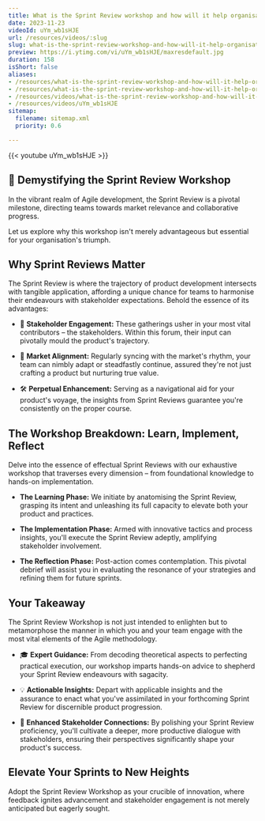 ```yaml
---
title: What is the Sprint Review workshop and how will it help organisations?
date: 2023-11-23
videoId: uYm_wb1sHJE
url: /resources/videos/:slug
slug: what-is-the-sprint-review-workshop-and-how-will-it-help-organisations
preview: https://i.ytimg.com/vi/uYm_wb1sHJE/maxresdefault.jpg
duration: 158
isShort: false
aliases:
- /resources/what-is-the-sprint-review-workshop-and-how-will-it-help-organisations
- /resources/what-is-the-sprint-review-workshop-and-how-will-it-help-organizations
- /resources/videos/what-is-the-sprint-review-workshop-and-how-will-it-help-organizations-
- /resources/videos/uYm_wb1sHJE
sitemap:
  filename: sitemap.xml
  priority: 0.6

---
```



{{< youtube uYm_wb1sHJE >}}

## 🚀 Demystifying the Sprint Review Workshop 

In the vibrant realm of Agile development, the Sprint Review is a pivotal milestone, directing teams towards market relevance and collaborative progress.  

Let us explore why this workshop isn't merely advantageous but essential for your organisation's triumph. 

## Why Sprint Reviews Matter 

The Sprint Review is where the trajectory of product development intersects with tangible application, affording a unique chance for teams to harmonise their endeavours with stakeholder expectations. Behold the essence of its advantages: 

- 👥 **Stakeholder Engagement:** These gatherings usher in your most vital contributors – the stakeholders. Within this forum, their input can pivotally mould the product's trajectory. 

- 🎯 **Market Alignment:** Regularly syncing with the market's rhythm, your team can nimbly adapt or steadfastly continue, assured they're not just crafting a product but nurturing true value. 

- 🛠️ **Perpetual Enhancement:** Serving as a navigational aid for your product's voyage, the insights from Sprint Reviews guarantee you're consistently on the proper course. 

## The Workshop Breakdown: Learn, Implement, Reflect 

Delve into the essence of effectual Sprint Reviews with our exhaustive workshop that traverses every dimension – from foundational knowledge to hands-on implementation. 

- **The Learning Phase:** We initiate by anatomising the Sprint Review, grasping its intent and unleashing its full capacity to elevate both your product and practices. 

- **The Implementation Phase:** Armed with innovative tactics and process insights, you'll execute the Sprint Review adeptly, amplifying stakeholder involvement. 

- **The Reflection Phase:** Post-action comes contemplation. This pivotal debrief will assist you in evaluating the resonance of your strategies and refining them for future sprints. 

## Your Takeaway 

The Sprint Review Workshop is not just intended to enlighten but to metamorphose the manner in which you and your team engage with the most vital elements of the Agile methodology. 

- 🎓 **Expert Guidance:** From decoding theoretical aspects to perfecting practical execution, our workshop imparts hands-on advice to shepherd your Sprint Review endeavours with sagacity. 

- 💡 **Actionable Insights:** Depart with applicable insights and the assurance to enact what you've assimilated in your forthcoming Sprint Review for discernible product progression. 

- 🤝 **Enhanced Stakeholder Connections:** By polishing your Sprint Review proficiency, you'll cultivate a deeper, more productive dialogue with stakeholders, ensuring their perspectives significantly shape your product's success. 

## Elevate Your Sprints to New Heights 

Adopt the Sprint Review Workshop as your crucible of innovation, where feedback ignites advancement and stakeholder engagement is not merely anticipated but eagerly sought.



